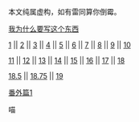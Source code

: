 本文纯属虚构，如有雷同算你倒霉。

[我为什么要写这个东西](https://github.com/lktoken/OutOfMemory/blob/master/why.md)

[1](https://github.com/lktoken/OutOfMemory/blob/master/1.md) || [2](https://github.com/lktoken/OutOfMemory/blob/master/2.md) ||  [3](https://github.com/lktoken/OutOfMemory/blob/master/3.md) ||  [4](https://github.com/lktoken/OutOfMemory/blob/master/4.md) ||  [5](https://github.com/lktoken/OutOfMemory/blob/master/5.md) ||  [6](https://github.com/lktoken/OutOfMemory/blob/master/6.md) ||  [7](https://github.com/lktoken/OutOfMemory/blob/master/7.md) || [8](https://github.com/lktoken/OutOfMemory/blob/master/8.md) || [9](https://github.com/lktoken/OutOfMemory/blob/master/9.md) || [10](https://github.com/lktoken/OutOfMemory/blob/master/10.md) 

[11](https://github.com/lktoken/OutOfMemory/blob/master/11.md) || [12](https://github.com/lktoken/OutOfMemory/blob/master/12.md) || [13](https://github.com/lktoken/OutOfMemory/blob/master/13.md) || [14](https://github.com/lktoken/OutOfMemory/blob/master/14.md) || [15](https://github.com/lktoken/OutOfMemory/blob/master/15.md) || [16](https://github.com/lktoken/OutOfMemory/blob/master/16.md) || [17](https://github.com/lktoken/OutOfMemory/blob/master/17.md) || [18](https://github.com/lktoken/OutOfMemory/blob/master/18.md) 
 
[18.5](https://github.com/lktoken/OutOfMemory/blob/master/18.5.md) || [18.75](https://github.com/lktoken/OutOfMemory/blob/master/18.75.md) || [19](https://github.com/lktoken/OutOfMemory/blob/master/19.md)

[番外篇1](https://github.com/lktoken/OutOfMemory/blob/master/qiegao.md)


喵
